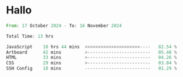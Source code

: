 # Hallo
<!--START_SECTION:waka-->

```rust
From: 17 October 2024 - To: 16 November 2024

Total Time: 13 hrs

JavaScript    10 hrs 44 mins  >>>>>>>>>>>>>>>>>>>>>----   82.54 %
Artboard      42 mins         >------------------------   05.48 %
HTML          33 mins         >------------------------   04.26 %
CSS           29 mins         >------------------------   03.84 %
SSH Config    10 mins         -------------------------   01.29 %
```

<!--END_SECTION:waka-->
